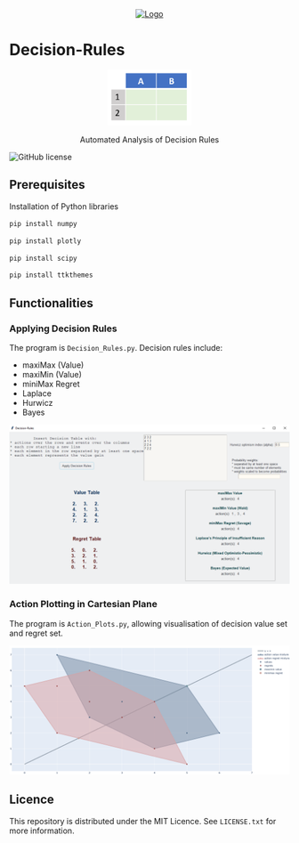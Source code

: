 
<div align="center">  
  <a href="https://github.com/ivanmyzou">
    <img src="icon/yunyun.ico" alt="Logo" width="25">
  </a>
</div>

# Decision-Rules

<div align="center">  
  <a href="https://github.com/ivanmyzou/Decision-Rules">
    <img src="icon/DT.PNG" alt="Logo" width="150" height="100">
  </a>
  
  Automated Analysis of Decision Rules
</div>

![GitHub license](https://img.shields.io/badge/license-MIT-blue.svg)

## Prerequisites

Installation of Python libraries
   ```sh
   pip install numpy
   ```
   ```sh
   pip install plotly
   ```   
   ```sh
   pip install scipy
   ```     
   ```sh
   pip install ttkthemes
   ```

## Functionalities

### Applying Decision Rules

The program is `Decision_Rules.py`. Decision rules include:
* maxiMax (Value)
* maxiMin (Value)
* miniMax Regret
* Laplace 
* Hurwicz 
* Bayes

<p align="center">
	<img src="image/DR.png" alt="Logo">
</p>

### Action Plotting in Cartesian Plane

The program is `Action_Plots.py`, allowing visualisation of decision value set and regret set.

<p align="center">
	<img src="image/AP.png" alt="Logo">
</p>

## Licence

This repository is distributed under the MIT Licence. See `LICENSE.txt` for more information. 
